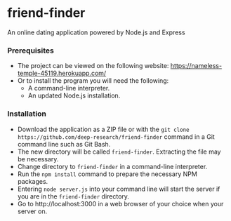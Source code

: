 # friend-finder

An online dating application powered by Node.js and Express

### Prerequisites

* The project can be viewed on the following website:
https://nameless-temple-45119.herokuapp.com/
* Or to install the program you will need the following:
  * A command-line interpreter.
  * An updated Node.js installation.

### Installation

* Download the application as a ZIP file or with the `git clone https://github.com/deep-research/friend-finder` command in a Git command line such as Git Bash.
* The new directory will be called `friend-finder`. Extracting the file may be necessary.
* Change directory to `friend-finder` in a command-line interpreter.
* Run the `npm install` command to prepare the necessary NPM packages.
* Entering `node server.js` into your command line will start the server if you are in the `friend-finder` directory.
* Go to http://localhost:3000 in a web browser of your choice when your server on.